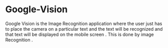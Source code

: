 # Google-Vision
Google Vision is the Image Recognition application where the user just has to place the camera on a particular text and the text will be recognized and that text will be displayed on the mobile screen . This is done by image Recognition .

